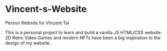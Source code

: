 # Vincent-s-Website
Person Website for Vincent Tai


This is a personal project to learn and build a vanilla JS HTML/CSS website. 
2D Retro Video Games and modern NFTs have been a big inspiration to the design of my website.
